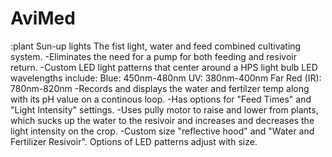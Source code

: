 # AviMed
:plant Sun-up lights 
    The fist light, water and feed combined cultivating system.
     -Eliminates the need for a pump for both feeding and resivoir return.
     -Custom LED light patterns that center around a HPS light bulb
                LED wavelengths include:
                      Blue: 450nm-480nm
                      UV: 380nm-400nm
                      Far Red (IR): 780nm-820nm
      -Records and displays the water and fertilzer temp along with its pH value on a continous loop.
      -Has options for "Feed Times" and "Light Intensity" settings.
      -Uses pully motor to raise and lower from plants, which sucks up the water to the resivoir and increases and decreases the light intensity on the crop.
      -Custom size "reflective hood" and "Water and Fertilizer Resivoir". Options of LED patterns adjust with size.
      
     
    
